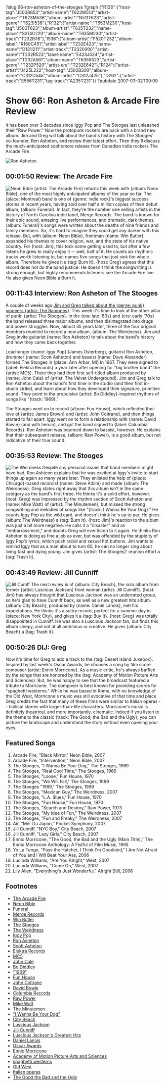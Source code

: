 ?slug 66-ron-asheton-of-the-stooges
?graph {"R136":{"host-tag":"J500B653","artist-name":"T623W513","artist-place":"T623M536","album-artist":"N511T623","artist-genre":"T623I536"},"R132":{"artist-name":"T553M230","host-tag":"J500T623","album-artist":"T635T232","name-place":"S314C220","album-name":"T635M230","artist-track":"T232I516"},"I536":{"album-artist":"F520T232","album-label":"R160C451","artist-label":"T232E423","name-name":"D131I211","artist-track":"T2320000","artist-name":"T232R523","label-name":"E423J524","artist-place":"T232A561","album-name":"T635R523","artist-genre":"T232P520","artist-era":"T232E642"},"R124":{"artist-artist":"J425L222","host-tag":"J500B300","album-name":"C312D545","album-artist":"C312J425"},"D262":{"artist-track":"E556T231","tag-track":"A235T231"}}
?pubdate 2007-03-02T00:00

# Show 66: Ron Asheton & Arcade Fire Review
It has been over 3 decades since Iggy Pop and The Stooges last unleashed their "Raw Power." Now the protopunk rockers are back with a brand new album. Jim and Greg will talk about the band's history with The Stooges' co-founder, Ron Asheton, and review their latest effort. Then they'll discuss the much-anticipated sophomore release from Canadian indie rockers The Arcade Fire.

![Ron Asheton](http://static.soundopinions.org/images/2007/RonAsheton.jpg)

## 00:01:50 Review: The Arcade Fire
![Neon Bible](//static.soundopinions.org/images/2016/neon%20bible.jpg)
{artist: The Arcade Fire} returns this week with {album: Neon Bible}, one of the most highly anticipated albums of the year so far. The {place: Montreal} band is one of {genre: indie rock}'s biggest success stories in recent years, having sold over half a million copies of their debut album, {album: Funeral}. In fact, they're the number one selling artists in the history of North Carolina indie label, Merge Records. The band is known for their epic sound, amazing live performances, and dramatic, dark themes. {album: Funeral}'s songs were written about the deaths of nine friends and family members. So, it's hard to imagine they could get any darker with this release. But, with {album: Neon Bible}, frontman {name: Win Butler} expanded his themes to cover religion, war, and the state of his native country. For {host: Jim}, this took some getting used to, but after a few listens he grew to really enjoy it -- well, half of it. He counts six rhythmic tracks worth listening to, but names five songs that just sink the whole album. Therefore he gives it a {tag: Burn It}. {host: Greg} agrees that this record does not do the band justice. He doesn't think the songwriting is strong enough, but highly recommends listeners see the Arcade Fire live. He also gives Neon Bible a Burn It.

## 00:11:43 Interview: Ron Asheton of The Stooges
A couple of weeks ago [Jim and Greg talked about the {genre: punk} pioneers {artist: The Ramones}](/show/64/). This week it's time to look at the other pillar of punk: {artist: The Stooges}. In the {era: late '60s} and {era: early '70s} the band released three major albums, and then disintegrated into drugs and power struggles. Now, almost 35 years later, three of the four original members reunited to record a new album, {album: The Weirdness}. Jim and Greg invite guitarist {name: Ron Asheton} to talk about the band's history and how they came back together.

Lead singer {name: Iggy Pop} (James Osterberg), guitarist Ron Asheton, drummer {name: Scott Asheton} and bassist {name: Dave Alexander} formed The Stooges in {place: Ann Arbor, MI} in 1967. They were signed to {label: Elektra Records} a year later after opening for "big brother band" the {artist: MC5}. There they had their first self-titled album produced by {name: John Cale} of {artist: The Velvet Underground}. Jim and Greg talk to Ron Asheton about the band's first time in the studio (and their first in-studio strike), and learn about how they developed their signature, primitive sound. They point to the propulsive {artist: Bo Diddley}-inspired rhythms of songs like "{track: 1969}."

The Stooges went on to record {album: Fun House}, which reflected their love of {artist: James Brown} and {artist: John Coltrane}, and then things started to fall apart. Iggy went on to form a relationship with {name: David Bowie} (and with heroin), and got the band signed to {label: Columbia Records}. Ron Asheton was bounced down to bassist, however. He explains that their subsequent release, {album: Raw Power}, is a good album, but not indicative of their true sound.

## 00:35:53 Review: The Stooges
![The Weirdness](http://is3.mzstatic.com/image/thumb/Music/v4/9c/c2/9d/9cc29dcd-b48c-92c2-7fc5-6ca062247289/source/600x600bb.jpg "3855407/716167075")
Despite any personal issues that band members might have had, Ron Ashteon explains that he was excited at Iggy's invite to start things up again so many years later. They enlisted the help of {place: Chicago}-based recordist {name: Steve Albini} and made {album: The Weirdness}. Greg states right away that this album isn't in the same category as the band's first three. He thinks it's a solid effort, however. {host: Greg} was impressed by the rhythm section of Scott Asheton and {name: Mike Watt} of {artist: The Minutemen}, but missed the strong songwriting and melodies of songs like "{track: I Wanna Be Your Dog}." He counts Iggy Pop as the wild card, and doesn't think he's up to par. He gives {album: The Weirdness} a {tag: Burn It}. {host: Jim}'s reaction to the album was just a bit more negative. He calls it a "disaster" and an "embarrassment," and doubts Greg will ever listen to it again. He thinks Ron Asheton is doing as fine a job as ever, but was offended by the stupidity of Iggy Pop's lyrics, which push racial and sexual hot buttons. Jim wants to remind Iggy that as a man about to turn 60, he can no longer sing about living fast and dying young. Jim gives {artist: The Stooges}' reunion effort a {tag: Trash It}.

## 00:43:49 Review: Jill Cunniff
![Jill Cuniff](http://www.theuncool.com/wp-content/uploads/2011/02/cunnifffrontcover.jpg)
The next review is of {album: City Beach}, the solo album from former {artist: Luscious Jackson} front woman {artist: Jill Cunniff}. {host: Jim} has always thought that Luscious Jackson was an underrated group, so he's glad to have Cunniff back, as well as a new greatest hits album. {album: City Beach}, produced by {name: Daniel Lanois}, met his expectations. He thinks it's a sultry record, perfect for a summer day in {place: New York City}, and gives it a {tag: Buy It}. {host: Greg} was totally disappointed in Cunniff. He was also a Luscious Jackson fan, but finds this album sleepy, and not at all ambitious or creative. He gives {album: City Beach} a {tag: Trash It}.

## 00:50:26 DIJ: Greg
Now it's time for Greg to add a track to the {tag: Desert Island Jukebox}. Inspired by last week's Oscar Awards, he chooses a song by film score composer {artist: Ennio Morricone}. As a music critic, he's always baffled by the songs that are honored by the {tag: Academy of Motion Picture Arts and Sciences}. But, he was happy to see that the broadcast featured a tribute to Morricone. The composer is best known for providing scores for "spaghetti westerns." While he was based in Rome, with no knowledge of the Old West, Morricone's music was still evocative of that time and place. Greg credits the fact that many of these films were similar to Italian operas -- biblical stories with larger-than-life characters. Morricone's music is definitely theatrical, and more importantly, cinematic. Indeed if you listen to the theme to the classic {track: The Good, the Bad and the Ugly}, you can picture the landscape and understand the story without even opening your eyes.

## Featured Songs
1. Arcade Fire, "Black Mirror," Neon Bible, 2007
2. Arcade Fire, "Intervention," Neon Bible, 2007
3. The Stooges, "I Wanna Be Your Dog," The Stooges, 1969
4. The Stooges, "Real Cool Time," The Stooges, 1969
5. The Stooges, "Loose," Fun House, 1970
6. The Stooges, "We Will Fall," The Stooges, 1969
7. The Stooges "1969," The Stooges, 1969
8. The Stooges, "Mexican Guy," The Weirdness, 2007
9. The Stooges, "L.A. Blues," Fun House, 1970
10. The Stooges, "Fun House," Fun House, 1970
11. The Stooges, "Search and Destroy," Raw Power, 1973
12. The Stooges, "My Idea of Fun," The Weirdness, 2007
13. The Stooges, "Fun and Freaky," The Weirdness, 2007
14. Air, "Mer Du Japon," Pocket Symphony, 2007
15. Jill Cunniff, "NYC Boy," City Beach, 2007
16. Jill Cunniff, "Lazy Girls," City Beach, 2007
17. Ennio Morricone, "The Good, the Bad and the Ugly (Main Title)," The Ennio Morricone Anthology: A Fistful of Film Music, 1995
18. Yo La Tengo, "Pass the Hatchet, I Think I'm Goodkind," I Am Not Afraid of You and I Will Beat Your Ass, 2006
19. Lucinda Williams, "Are You Alright," West, 2007
20. Lucinda Williams, "Come On," West, 2007
21. Lily Allen, "Everything's Just Wonderful," Alright Still, 2006

## Footnotes
- [The Arcade Fire](http://www.arcadefire.com/)
- [Neon Bible](http://www.metacritic.com/music/artists/arcadefire/neonbible?q=neon%20bible)
- [Funeral](http://www.metacritic.com/music/artists/arcadefire/funeral)
- [Merge Records](http://www.mergerecords.com/)
- [Win Butler](http://en.wikipedia.org/wiki/Win_Butler)
- [The Stooges](http://www.allmusic.com/cg/amg.dll?p=amg&sql=11:jyk0ikxhbb19~T1)
- [The Weirdness](http://www.amazon.com/Weirdness-Stooges/dp/B000MTDRJU)
- [Iggy Pop](http://www.iggypop.com/)
- [Ron Asheton](http://www.allmusic.com/cg/amg.dll?p=amg&sql=11:rgud6j3h71y0)
- [Scott Asheton](http://www.allmusic.com/cg/amg.dll?p=amg&sql=11:nrm8b5f4tsqf)
- [Elektra Records](http://en.wikipedia.org/wiki/Elektra_Records)
- [MC5](http://www.mc5.org/)
- [John Cale](http://www.john-cale.com/)
- [Bo Diddley](http://www.allmusic.com/cg/amg.dll?p=amg&sql=11:xrb8b5c4tsqf)
- ["1969"](http://www.lyricsfreak.com/i/iggy+pop/1969_20066975.html)
- [Fun House](http://www.rhino.com/store/ProductDetail.lasso?Number=73175)
- [John Coltrane](http://www.johncoltrane.com/)
- [David Bowie](http://www.davidbowie.com/)
- [Columbia Records](http://www.columbiarecords.com/)
- [Raw Power](http://www.amazon.com/Raw-Power-Iggy-Stooges/dp/B000002AP1)
- [Mike Watt](http://www.hootpage.com/)
- [The Minutemen](http://www.allmusic.com/cg/amg.dll?p=amg&sql=11:gifwxqe5ldte)
- ["I Wanna Be Your Dog"](http://en.wikipedia.org/wiki/I_Wanna_Be_Your_Dog)
- [City Beach](http://www.metacritic.com/music/artists/cunniffjill/citybeach?q=luscious%20jackson)
- [Luscious Jackson](http://www.allmusic.com/cg/amg.dll?p=amg&sql=11:ly5ibkg96akv)
- [Jill Cunniff](http://www.jillcunniff.com/)
- [Luscious Jackson's Greatest Hits](http://www.amazon.com/Greatest-Hits-Luscious-Jackson/dp/B000MM0L8C)
- [Daniel Lanois](http://www.daniellanois.com/)
- [Oscar Awards](http://www.oscar.com/)
- [Ennio Morricone](http://www.enniomorricone.com/)
- [Academy of Motion Picture Arts and Sciences](http://en.wikipedia.org/wiki/Academy_of_Motion_Picture_Arts_and_Sciences)
- [spaghetti westerns](http://www.imagesjournal.com/issue06/infocus/spaghetti.htm)
- [Old West](http://www.pbs.org/weta/thewest/)
- [Italian operas](http://www.italianculture.net/english/opera.html)
- [The Good the Bad and the Ugly](http://imdb.com/title/tt0060196/)

